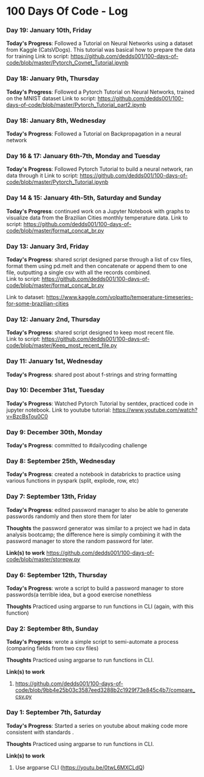 # 100 Days Of Code - Log

### Day 19: January 10th, Friday
**Today's Progress**: Followed a Tutorial on Neural Networks using a dataset from Kaggle (CatsVDogs). This tutorial was basical how to prepare the data for training
Link to script: https://github.com/dedds001/100-days-of-code/blob/master/Pytorch_Covnet_Tutorial.ipynb


### Day 18: January 9th, Thursday
**Today's Progress**: Followed a Pytorch Tutorial on Neural Networks, trained on the MNIST dataset 
Link to script: https://github.com/dedds001/100-days-of-code/blob/master/Pytorch_Tutorial_part2.ipynb


### Day 18: January 8th, Wednesday
**Today's Progress**: Followed a Tutorial on Backpropagation in a neural network


### Day 16 & 17: January 6th-7th, Monday and Tuesday
**Today's Progress**: Followed Pytorch Tutorial to build a neural network, ran data through it
Link to script: https://github.com/dedds001/100-days-of-code/blob/master/Pytorch_Tutorial.ipynb




### Day 14 & 15: January 4th-5th, Saturday and Sunday
**Today's Progress**: continued work on a Jupyter Notebook with graphs to visualize data from the Brazilian Cities monthly temperature data.
Link to script: https://github.com/dedds001/100-days-of-code/blob/master/format_concat_br.py


### Day 13: January 3rd, Friday
**Today's Progress**: shared script designed parse through a list of csv files, format them using pd.melt and then concatenate or append them to one file, outputting a single csv with all the records combined.  
Link to script: https://github.com/dedds001/100-days-of-code/blob/master/format_concat_br.py

Link to dataset:  https://www.kaggle.com/volpatto/temperature-timeseries-for-some-brazilian-cities

### Day 12: January 2nd, Thursday
**Today's Progress**: shared script designed to keep most recent file.  
Link to script:  https://github.com/dedds001/100-days-of-code/blob/master/Keep_most_recent_file.py


### Day 11: January 1st, Wednesday

**Today's Progress**: shared post about f-strings and string formatting

### Day 10: December 31st, Tuesday

**Today's Progress**: Watched Pytorch Tutorial by sentdex, practiced code in jupyter notebook.
Link to youtube tutorial: https://www.youtube.com/watch?v=BzcBsTou0C0

### Day 9: December 30th, Monday

**Today's Progress**: committed to #dailycoding challenge

### Day 8: September 25th, Wednesday

**Today's Progress**: created a notebook in databricks to practice using various functions in pyspark (split, explode, row, etc)



### Day 7: September 13th, Friday

**Today's Progress**: edited password manager to also be able to generate passwords randomly and then store them for later  

**Thoughts** the password generator was similar to a project we had in data analysis bootcamp; the difference here is simply combining it with the password manager to store the random password for later.  

**Link(s) to work**
https://github.com/dedds001/100-days-of-code/blob/master/storepw.py

### Day 6: September 12th, Thursday

**Today's Progress**: wrote a script to build a password manager to store passwords(a terrible idea, but a good exercise nonethless

**Thoughts** Practiced using argparse to run functions in CLI (again, with this function)


### Day 2: September 8th, Sunday

**Today's Progress**: wrote a simple script to semi-automate a process (comparing fields from two csv files)

**Thoughts** Practiced using argparse to run functions in CLI.

**Link(s) to work**
1. https://github.com/dedds001/100-days-of-code/blob/9bb4e25b03c3587eed3288b2c1929f73e845c4b7/compare_csv.py


### Day 1: September 7th, Saturday

**Today's Progress**: Started a series on youtube about making code more consistent with standards .

**Thoughts** Practiced using argparse to run functions in CLI.

**Link(s) to work**
1. Use argparse CLI (https://youtu.be/0twL6MXCLdQ)
